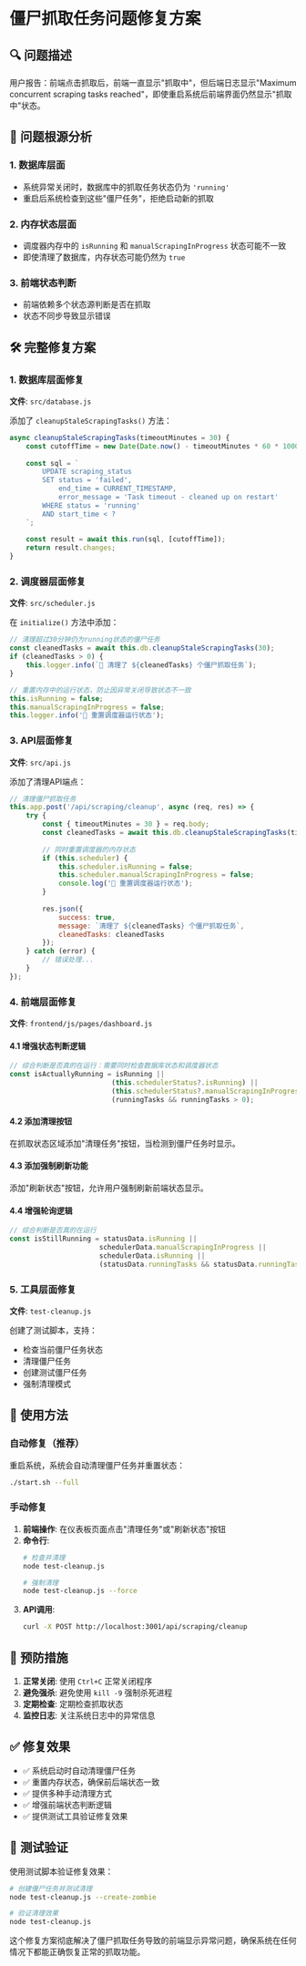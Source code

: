 # 僵尸抓取任务问题修复方案

## 🔍 问题描述

用户报告：前端点击抓取后，前端一直显示"抓取中"，但后端日志显示"Maximum concurrent scraping tasks reached"，即使重启系统后前端界面仍然显示"抓取中"状态。

## 🎯 问题根源分析

### 1. 数据库层面
- 系统异常关闭时，数据库中的抓取任务状态仍为 `'running'`
- 重启后系统检查到这些"僵尸任务"，拒绝启动新的抓取

### 2. 内存状态层面
- 调度器内存中的 `isRunning` 和 `manualScrapingInProgress` 状态可能不一致
- 即使清理了数据库，内存状态可能仍然为 `true`

### 3. 前端状态判断
- 前端依赖多个状态源判断是否在抓取
- 状态不同步导致显示错误

## 🛠️ 完整修复方案

### 1. 数据库层面修复

**文件**: `src/database.js`

添加了 `cleanupStaleScrapingTasks()` 方法：
```javascript
async cleanupStaleScrapingTasks(timeoutMinutes = 30) {
    const cutoffTime = new Date(Date.now() - timeoutMinutes * 60 * 1000).toISOString();
    
    const sql = `
        UPDATE scraping_status 
        SET status = 'failed', 
            end_time = CURRENT_TIMESTAMP,
            error_message = 'Task timeout - cleaned up on restart'
        WHERE status = 'running' 
        AND start_time < ?
    `;
    
    const result = await this.run(sql, [cutoffTime]);
    return result.changes;
}
```

### 2. 调度器层面修复

**文件**: `src/scheduler.js`

在 `initialize()` 方法中添加：
```javascript
// 清理超过30分钟仍为running状态的僵尸任务
const cleanedTasks = await this.db.cleanupStaleScrapingTasks(30);
if (cleanedTasks > 0) {
    this.logger.info(`🧹 清理了 ${cleanedTasks} 个僵尸抓取任务`);
}

// 重置内存中的运行状态，防止因异常关闭导致状态不一致
this.isRunning = false;
this.manualScrapingInProgress = false;
this.logger.info('🔄 重置调度器运行状态');
```

### 3. API层面修复

**文件**: `src/api.js`

添加了清理API端点：
```javascript
// 清理僵尸抓取任务
this.app.post('/api/scraping/cleanup', async (req, res) => {
    try {
        const { timeoutMinutes = 30 } = req.body;
        const cleanedTasks = await this.db.cleanupStaleScrapingTasks(timeoutMinutes);
        
        // 同时重置调度器的内存状态
        if (this.scheduler) {
            this.scheduler.isRunning = false;
            this.scheduler.manualScrapingInProgress = false;
            console.log('🔄 重置调度器运行状态');
        }
        
        res.json({
            success: true,
            message: `清理了 ${cleanedTasks} 个僵尸抓取任务`,
            cleanedTasks: cleanedTasks
        });
    } catch (error) {
        // 错误处理...
    }
});
```

### 4. 前端层面修复

**文件**: `frontend/js/pages/dashboard.js`

#### 4.1 增强状态判断逻辑
```javascript
// 综合判断是否真的在运行：需要同时检查数据库状态和调度器状态
const isActuallyRunning = isRunning || 
                         (this.schedulerStatus?.isRunning) || 
                         (this.schedulerStatus?.manualScrapingInProgress) ||
                         (runningTasks && runningTasks > 0);
```

#### 4.2 添加清理按钮
在抓取状态区域添加"清理任务"按钮，当检测到僵尸任务时显示。

#### 4.3 添加强制刷新功能
添加"刷新状态"按钮，允许用户强制刷新前端状态显示。

#### 4.4 增强轮询逻辑
```javascript
// 综合判断是否真的在运行
const isStillRunning = statusData.isRunning || 
                      schedulerData.manualScrapingInProgress || 
                      schedulerData.isRunning ||
                      (statusData.runningTasks && statusData.runningTasks.length > 0);
```

### 5. 工具层面修复

**文件**: `test-cleanup.js`

创建了测试脚本，支持：
- 检查当前僵尸任务状态
- 清理僵尸任务
- 创建测试僵尸任务
- 强制清理模式

## 🎯 使用方法

### 自动修复（推荐）
重启系统，系统会自动清理僵尸任务并重置状态：
```bash
./start.sh --full
```

### 手动修复
1. **前端操作**: 在仪表板页面点击"清理任务"或"刷新状态"按钮
2. **命令行**: 
   ```bash
   # 检查并清理
   node test-cleanup.js
   
   # 强制清理
   node test-cleanup.js --force
   ```
3. **API调用**:
   ```bash
   curl -X POST http://localhost:3001/api/scraping/cleanup
   ```

## 🔄 预防措施

1. **正常关闭**: 使用 `Ctrl+C` 正常关闭程序
2. **避免强杀**: 避免使用 `kill -9` 强制杀死进程
3. **定期检查**: 定期检查抓取状态
4. **监控日志**: 关注系统日志中的异常信息

## ✅ 修复效果

- ✅ 系统启动时自动清理僵尸任务
- ✅ 重置内存状态，确保前后端状态一致
- ✅ 提供多种手动清理方式
- ✅ 增强前端状态判断逻辑
- ✅ 提供测试工具验证修复效果

## 🧪 测试验证

使用测试脚本验证修复效果：
```bash
# 创建僵尸任务并测试清理
node test-cleanup.js --create-zombie

# 验证清理效果
node test-cleanup.js
```

这个修复方案彻底解决了僵尸抓取任务导致的前端显示异常问题，确保系统在任何情况下都能正确恢复正常的抓取功能。
